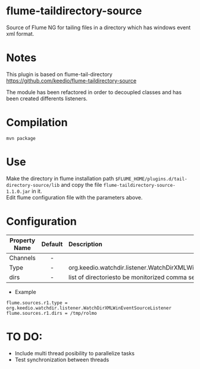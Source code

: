 flume-taildirectory-source
===========================
Source of Flume NG for tailing files in a directory which has windows event xml format.

Notes
=====
This plugin is based on flume-tail-directory https://github.com/keedio/flume-taildirectory-source  

The module has been refactored in order to decoupled classes and has been created differents listeners.


Compilation
===========
```
mvn package
```

Use
===
Make the directory in flume installation path ```$FLUME_HOME/plugins.d/tail-directory-source/lib``` and copy the file   ```flume-taildirectory-source-1.1.0.jar``` in it.  
Edit flume configuration file with the parameters above.

Configuration
=============
| Property Name | Default | Description |
| ------------- | :-----: | :---------- |
| Channels | - |  |
| Type | - | org.keedio.watchdir.listener.WatchDirXMLWinEventSourceListener |
| dirs | - | list of directoriesto be monitorized comma separated |

* Example
```
flume.sources.r1.type = org.keedio.watchdir.listener.WatchDirXMLWinEventSourceListener
flume.sources.r1.dirs = /tmp/rolmo
```

TO DO:
======

* Include multi thread posibility to parallelize tasks
* Test synchronization between threads
